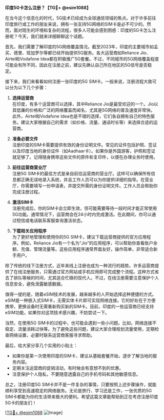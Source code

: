 **印度5G卡怎么注册？【TG💪+ @esim1088】**

在当今这个信息化的时代，5G技术已经成为全球通信领域的焦点。对于许多前往印度旅行或工作的朋友来说，拥有一张支持5G网络的SIM卡是必不可少的。然而，面对陌生的环境和复杂的流程，很多人可能会感到困惑：印度的5G卡怎么注册呢？今天，我们就来详细聊聊这个话题。

首先，我们需要了解印度的5G网络覆盖情况。截至2023年，印度的主要城市如孟买、德里、班加罗尔等都已经开始提供5G服务。各大运营商如Reliance Jio、Airtel和Vodafone Idea都在积极推广5G套餐。不过，不同城市的5G网络覆盖程度可能会有所不同，因此在注册之前，建议先确认自己所在地区的5G信号是否稳定。

接下来，我们来看看如何注册一张印度的5G SIM卡。一般来说，注册流程大致可以分为以下几个步骤：

1. **选择运营商**  
   在印度，有多个运营商可以选择，其中Reliance Jio是最受欢迎的一个。Jio以其低廉的价格和广泛的网络覆盖而闻名，尤其是5G网络的普及速度非常快。此外，Airtel和Vodafone Idea也是不错的选择，它们各自拥有自己的特色服务。建议大家根据自己的需求（如价格、流量、通话时长等）来选择合适的运营商。

2. **准备必要文件**  
   注册印度的SIM卡需要提供有效的身份证明文件。常见的证件包括护照、签证以及印度当地的身份证件（如Aadhaar卡）。如果你是外国游客，护照和签证就足够了。记得随身携带这些文件的原件和复印件，以便在办理业务时使用。

3. **前往运营商营业厅**  
   注册5G SIM卡的最佳方式是亲自前往运营商的营业厅。这样可以确保所有信息都正确无误地录入系统，并且工作人员可以为你提供详细的指导。在营业厅，你需要填写一份申请表，并提交所需的身份证明文件。工作人员会帮助你完成注册过程。

4. **激活SIM卡**  
   注册完成后，你的SIM卡会立即生效，但可能需要等待一段时间才能正常使用5G功能。通常情况下，运营商会在24小时内完成激活。在此期间，你可以通过短信或电话联系客服查询激活状态。

5. **下载相关应用程序**  
   为了更好地管理和使用你的5G SIM卡，建议下载运营商提供的官方应用程序。例如，Reliance Jio有一个名为“Jio”的应用程序，可以帮助你查看账户余额、充值、管理流量等。这些应用程序通常界面友好，操作简单，非常适合新手用户。

除了传统的线下注册方式，近年来线上注册也成为一种流行的趋势。许多运营商提供了在线注册服务，只需通过官方网站或手机应用即可完成整个流程。这种方式省去了排队等候的时间，尤其适合忙碌的现代人。不过，在线注册需要注意保护个人信息安全，避免泄露敏感数据。

值得一提的是，随着eSIM技术的发展，越来越多的人开始选择这种便捷的方式。eSIM是一种嵌入式SIM卡，无需实体卡片即可实现网络连接。它的好处在于方便携带，更换设备时无需重新购买新的SIM卡。目前，印度的一些运营商已经支持eSIM功能，如果你对这项技术感兴趣，不妨尝试一下。

当然，在使用5G SIM卡的过程中，也可能会遇到一些小问题。比如，网络连接不稳定、流量消耗过快等。为了避免这些问题，建议大家合理规划流量使用，定期检查网络设置，必要时联系运营商客服寻求帮助。

最后，给大家分享几个实用的小贴士：  
- 如果你是第一次使用印度的SIM卡，建议从基础套餐开始，逐步了解当地的服务内容。  
- 定期关注运营商的促销活动，有时候会有意想不到的优惠。  
- 注意保护个人隐私，不要随意透露自己的手机号码和其他敏感信息。

总之，注册印度5G SIM卡并不是一件复杂的事情，只要按照上述步骤操作，就能顺利享受到高速稳定的网络服务。无论是旅行、学习还是工作，一张优质的5G SIM卡都能为你的生活带来极大的便利。希望这篇文章能帮助到正在考虑注册印度5G卡的朋友们！

[[TG💪+ @esim1088](https://t.me/s/esim1088) ![Image](https://i.postimg.cc/4NQfJmqS/Snipaste-2025-05-13-00-14-12.png)]